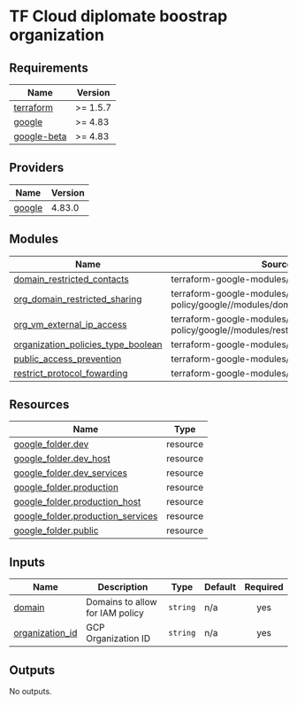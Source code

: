 # TF Cloud diplomate boostrap organization

<!-- BEGIN_TF_DOCS -->
## Requirements

| Name | Version |
|------|---------|
| <a name="requirement_terraform"></a> [terraform](#requirement\_terraform) | >= 1.5.7 |
| <a name="requirement_google"></a> [google](#requirement\_google) | >= 4.83 |
| <a name="requirement_google-beta"></a> [google-beta](#requirement\_google-beta) | >= 4.83 |

## Providers

| Name | Version |
|------|---------|
| <a name="provider_google"></a> [google](#provider\_google) | 4.83.0 |

## Modules

| Name | Source | Version |
|------|--------|---------|
| <a name="module_domain_restricted_contacts"></a> [domain\_restricted\_contacts](#module\_domain\_restricted\_contacts) | terraform-google-modules/org-policy/google | ~> 5.2 |
| <a name="module_org_domain_restricted_sharing"></a> [org\_domain\_restricted\_sharing](#module\_org\_domain\_restricted\_sharing) | terraform-google-modules/org-policy/google//modules/domain_restricted_sharing | ~> 5.2 |
| <a name="module_org_vm_external_ip_access"></a> [org\_vm\_external\_ip\_access](#module\_org\_vm\_external\_ip\_access) | terraform-google-modules/org-policy/google//modules/restrict_vm_external_ips | ~> 5.2 |
| <a name="module_organization_policies_type_boolean"></a> [organization\_policies\_type\_boolean](#module\_organization\_policies\_type\_boolean) | terraform-google-modules/org-policy/google | ~> 5.2 |
| <a name="module_public_access_prevention"></a> [public\_access\_prevention](#module\_public\_access\_prevention) | terraform-google-modules/org-policy/google | ~> 5.2 |
| <a name="module_restrict_protocol_fowarding"></a> [restrict\_protocol\_fowarding](#module\_restrict\_protocol\_fowarding) | terraform-google-modules/org-policy/google | ~> 5.2 |

## Resources

| Name | Type |
|------|------|
| [google_folder.dev](https://registry.terraform.io/providers/hashicorp/google/latest/docs/resources/folder) | resource |
| [google_folder.dev_host](https://registry.terraform.io/providers/hashicorp/google/latest/docs/resources/folder) | resource |
| [google_folder.dev_services](https://registry.terraform.io/providers/hashicorp/google/latest/docs/resources/folder) | resource |
| [google_folder.production](https://registry.terraform.io/providers/hashicorp/google/latest/docs/resources/folder) | resource |
| [google_folder.production_host](https://registry.terraform.io/providers/hashicorp/google/latest/docs/resources/folder) | resource |
| [google_folder.production_services](https://registry.terraform.io/providers/hashicorp/google/latest/docs/resources/folder) | resource |
| [google_folder.public](https://registry.terraform.io/providers/hashicorp/google/latest/docs/resources/folder) | resource |

## Inputs

| Name | Description | Type | Default | Required |
|------|-------------|------|---------|:--------:|
| <a name="input_domain"></a> [domain](#input\_domain) | Domains to allow for IAM policy | `string` | n/a | yes |
| <a name="input_organization_id"></a> [organization\_id](#input\_organization\_id) | GCP Organization ID | `string` | n/a | yes |

## Outputs

No outputs.
<!-- END_TF_DOCS -->

